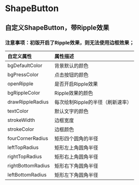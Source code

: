 # ShapeButton
## 自定义ShapeButton，带Ripple效果


### 注意事项：初版开启了Ripple效果，则无法使用边框效果；

|自定义属性|属性描述|
|:---|:---|
|bgDefaultColor|背景默认的颜色|
|bgPressColor|点击按钮的颜色|
|openRipple|是否开启Ripple效果|
|bgRippleColor|Ripple效果的颜色|
|drawRippleRadius|每次绘制Ripple的半径（刷新速率）|
|textColor|默认文字的颜色|
|strokeWidth|边框宽度|
|strokeColor|边框颜色|
|fourCornerRadius|矩形四个圆角的半径|
|leftTopRadius|矩形左上角圆角半径|
|rightTopRadius|矩形右上角圆角半径|
|rightBottomRadius|矩形右下角圆角半径|
|leftBottomRadius|矩形左下角圆角半径|
